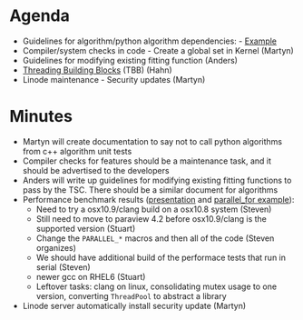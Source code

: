 Agenda
======
* Guidelines for algorithm/python algorithm dependencies: - [Example](http://trac.mantidproject.org/mantid/ticket/10341)
* Compiler/system checks in code - Create a global set in Kernel (Martyn)
* Guidelines for modifying existing fitting function (Anders)
* [Threading Building Blocks](https://www.threadingbuildingblocks.org/) (TBB) (Hahn)
* Linode maintenance - Security updates (Martyn)

Minutes
=======
* Martyn will create documentation to say not to call python algorithms from c++ algorithm unit tests
* Compiler checks for features should be a maintenance task, and it should be advertised to the developers
* Anders will write up guidelines for modifying existing fitting functions to pass by the TSC. There should be a similar document for algorithms
* Performance benchmark results ([presentation](https://github.com/mantidproject/documents/blob/master/Presentations/Parallel%20Macros.pptx) and [parallel_for example](https://github.com/quantumsteve/parallel_for)):
  * Need to try a osx10.9/clang build on a osx10.8 system (Steven)
  * Still need to move to paraview 4.2 before osx10.9/clang is the supported version (Stuart)
  * Change the `PARALLEL_*` macros and then all of the code (Steven organizes)
  * We should have additional build of the performace tests that run in serial (Steven)
  * newer gcc on RHEL6 (Stuart)
  * Leftover tasks: clang on linux, consolidating mutex usage to one version, converting `ThreadPool` to abstract a library
* Linode server automatically install security update (Martyn)

